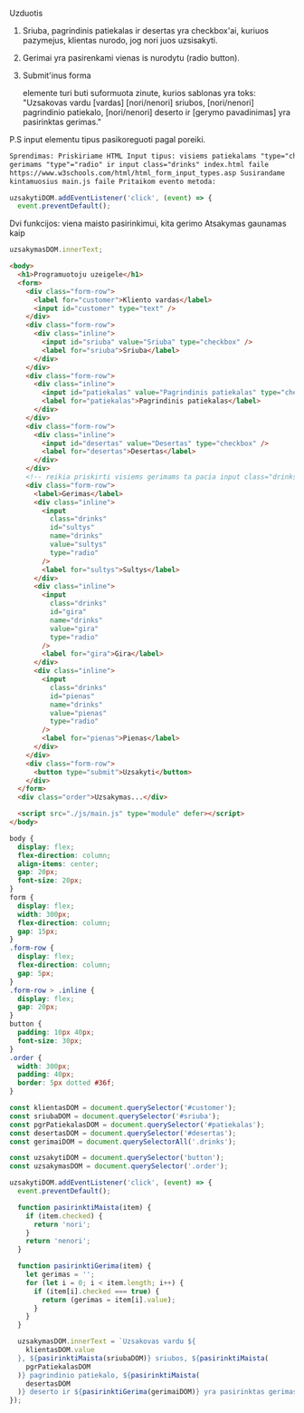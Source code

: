 Uzduotis

1. Sriuba, pagrindinis patiekalas ir desertas yra checkbox'ai, kuriuos pazymejus, klientas nurodo, jog nori juos uzsisakyti.

2. Gerimai yra pasirenkami vienas is nurodytu (radio button).

3. Submit'inus forma <div class="order"> elemente turi buti suformuota zinute, kurios sablonas yra toks: "Uzsakovas vardu [vardas] [nori/nenori] sriubos, [nori/nenori] pagrindinio patiekalo, [nori/nenori] deserto ir [gerymo pavadinimas] yra pasirinktas gerimas."

P.S input elementu tipus pasikoreguoti pagal poreiki.

```html
Sprendimas: Priskiriame HTML Input tipus: visiems patiekalams "type="checkbox" o
gerimams "type"="radio" ir input class="drinks" index.html faile
https://www.w3schools.com/html/html_form_input_types.asp Susirandame
kintamuosius main.js faile Pritaikom evento metoda:
```

```js
uzsakytiDOM.addEventListener('click', (event) => {
  event.preventDefault();
```

Dvi funkcijos: viena maisto pasirinkimui, kita gerimo
Atsakymas gaunamas kaip

```js
uzsakymasDOM.innerText;
```

```html
<body>
  <h1>Programuotoju uzeigele</h1>
  <form>
    <div class="form-row">
      <label for="customer">Kliento vardas</label>
      <input id="customer" type="text" />
    </div>
    <div class="form-row">
      <div class="inline">
        <input id="sriuba" value="Sriuba" type="checkbox" />
        <label for="sriuba">Sriuba</label>
      </div>
    </div>
    <div class="form-row">
      <div class="inline">
        <input id="patiekalas" value="Pagrindinis patiekalas" type="checkbox" />
        <label for="patiekalas">Pagrindinis patiekalas</label>
      </div>
    </div>
    <div class="form-row">
      <div class="inline">
        <input id="desertas" value="Desertas" type="checkbox" />
        <label for="desertas">Desertas</label>
      </div>
    </div>
    <!-- reikia priskirti visiems gerimams ta pacia input class="drinks" -->
    <div class="form-row">
      <label>Gerimas</label>
      <div class="inline">
        <input
          class="drinks"
          id="sultys"
          name="drinks"
          value="sultys"
          type="radio"
        />
        <label for="sultys">Sultys</label>
      </div>
      <div class="inline">
        <input
          class="drinks"
          id="gira"
          name="drinks"
          value="gira"
          type="radio"
        />
        <label for="gira">Gira</label>
      </div>
      <div class="inline">
        <input
          class="drinks"
          id="pienas"
          name="drinks"
          value="pienas"
          type="radio"
        />
        <label for="pienas">Pienas</label>
      </div>
    </div>
    <div class="form-row">
      <button type="submit">Uzsakyti</button>
    </div>
  </form>
  <div class="order">Uzsakymas...</div>

  <script src="./js/main.js" type="module" defer></script>
</body>
```

```css
body {
  display: flex;
  flex-direction: column;
  align-items: center;
  gap: 20px;
  font-size: 20px;
}
form {
  display: flex;
  width: 300px;
  flex-direction: column;
  gap: 15px;
}
.form-row {
  display: flex;
  flex-direction: column;
  gap: 5px;
}
.form-row > .inline {
  display: flex;
  gap: 20px;
}
button {
  padding: 10px 40px;
  font-size: 30px;
}
.order {
  width: 300px;
  padding: 40px;
  border: 5px dotted #36f;
}
```

```js
const klientasDOM = document.querySelector('#customer');
const sriubaDOM = document.querySelector('#sriuba');
const pgrPatiekalasDOM = document.querySelector('#patiekalas');
const desertasDOM = document.querySelector('#desertas');
const gerimaiDOM = document.querySelectorAll('.drinks');

const uzsakytiDOM = document.querySelector('button');
const uzsakymasDOM = document.querySelector('.order');

uzsakytiDOM.addEventListener('click', (event) => {
  event.preventDefault();

  function pasirinktiMaista(item) {
    if (item.checked) {
      return 'nori';
    }
    return 'nenori';
  }

  function pasirinktiGerima(item) {
    let gerimas = '';
    for (let i = 0; i < item.length; i++) {
      if (item[i].checked === true) {
        return (gerimas = item[i].value);
      }
    }
  }

  uzsakymasDOM.innerText = `Uzsakovas vardu ${
    klientasDOM.value
  }, ${pasirinktiMaista(sriubaDOM)} sriubos, ${pasirinktiMaista(
    pgrPatiekalasDOM
  )} pagrindinio patiekalo, ${pasirinktiMaista(
    desertasDOM
  )} deserto ir ${pasirinktiGerima(gerimaiDOM)} yra pasirinktas gerimas.`;
});
```

